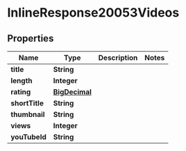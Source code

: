 

# InlineResponse20053Videos

## Properties

Name | Type | Description | Notes
------------ | ------------- | ------------- | -------------
**title** | **String** |  | 
**length** | **Integer** |  | 
**rating** | [**BigDecimal**](BigDecimal.md) |  | 
**shortTitle** | **String** |  | 
**thumbnail** | **String** |  | 
**views** | **Integer** |  | 
**youTubeId** | **String** |  | 



